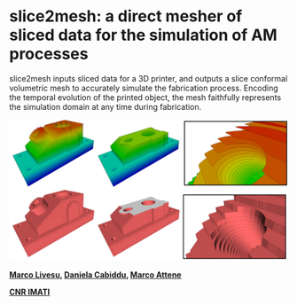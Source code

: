 # slice2mesh: a direct mesher of sliced data for the simulation of AM processes

slice2mesh inputs sliced data for a 3D printer, and outputs a slice conformal volumetric mesh to accurately simulate the fabrication process. Encoding the temporal evolution of the printed object, the mesh faithfully represents the simulation domain at any time during fabrication.


<p align="center"><img src="teaser.png" width="800"></p>


**[Marco Livesu](http://pers.ge.imati.cnr.it/livesu/), [Daniela Cabiddu](http://www.imati.cnr.it/index.php/people/8-curricula/119-daniela-cabiddu), [Marco Attene](http://pers.ge.imati.cnr.it/attene/PersonalPage/attene.html)**

**[CNR IMATI](http://www.imati.cnr.it)**
